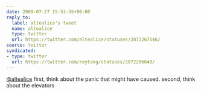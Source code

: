 ```yaml
---
date: 2009-07-27 15:53:55+00:00
reply_to:
  label: altealice's tweet
  name: altealice
  type: twitter
  url: https://twitter.com/altealice/statuses/2872267546/
source: twitter
syndicated:
- type: twitter
  url: https://twitter.com/roytang/statuses/2872286648/
---
```


[@altealice](https://twitter.com/altealice/) first, think about the panic that might have caused. second, think about the elevators